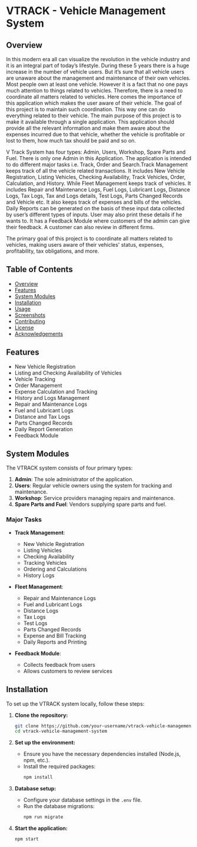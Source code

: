 # VTRACK - Vehicle Management System

## Overview
In this modern era all can visualize the revolution in the vehicle industry and it is an integral part of today’s lifestyle. 
During these 5 years there is a huge increase in the number of vehicle users. But it’s sure that all vehicle users are unaware about the management and maintenance of their own vehicles. 
Most people own at least one vehicle. However it is a fact that no one pays much attention to things related to vehicles. 
Therefore, there is a need to coordinate all matters related to vehicles. Here comes the importance of this application which makes the user aware of their vehicle. 
The goal of this project is to maintain such coordination. This way one can do everything related to their vehicle. The main purpose of this project is to make it available through a single application. 
This application should provide all the relevant information and make them aware about the expenses incurred due to that vehicle, whether the vehicle is profitable or lost to them, 
how much tax should be paid and so on.

V Track System has four types: Admin, Users, Workshop, Spare Parts and Fuel. There is only one Admin in this Application. 
The application is intended to do different major tasks i.e. Track, Order and Search.Track Management keeps track of all the vehicle related transactions.
It includes New Vehicle Registration, Listing Vehicles, Checking Availability, Track Vehicles, Order, Calculation, and History.
While Fleet Management keeps track of vehicles. It includes Repair and Maintenance Logs, Fuel Logs, Lubricant Logs, Distance Logs, Tax Logs, Tax and Logs details, Test Logs, Parts Changed Records and Vehicle etc. 
It also keeps track of expenses and bills of the vehicles. Daily Reports can be generated on the basis of these input data collected by user’s different types of inputs. 
User may also print these details if he wants to. It has a Feedback Module where customers of the admin can give their feedback. A customer can also review in different firms.

The primary goal of this project is to coordinate all matters related to vehicles, making users aware of their vehicles' status, expenses, profitability, tax obligations, and more.

## Table of Contents
- [Overview](#overview)
- [Features](#features)
- [System Modules](#system-modules)
- [Installation](#installation)
- [Usage](#usage)
- [Screenshots](#screenshots)
- [Contributing](#contributing)
- [License](#license)
- [Acknowledgements](#acknowledgements)

## Features
- New Vehicle Registration
- Listing and Checking Availability of Vehicles
- Vehicle Tracking
- Order Management
- Expense Calculation and Tracking
- History and Logs Management
- Repair and Maintenance Logs
- Fuel and Lubricant Logs
- Distance and Tax Logs
- Parts Changed Records
- Daily Report Generation
- Feedback Module

## System Modules
The VTRACK system consists of four primary types:
1. **Admin**: The sole administrator of the application.
2. **Users**: Regular vehicle owners using the system for tracking and maintenance.
3. **Workshop**: Service providers managing repairs and maintenance.
4. **Spare Parts and Fuel**: Vendors supplying spare parts and fuel.

### Major Tasks
- **Track Management**: 
  - New Vehicle Registration
  - Listing Vehicles
  - Checking Availability
  - Tracking Vehicles
  - Ordering and Calculations
  - History Logs

- **Fleet Management**: 
  - Repair and Maintenance Logs
  - Fuel and Lubricant Logs
  - Distance Logs
  - Tax Logs
  - Test Logs
  - Parts Changed Records
  - Expense and Bill Tracking
  - Daily Reports and Printing

- **Feedback Module**: 
  - Collects feedback from users
  - Allows customers to review services

## Installation
To set up the VTRACK system locally, follow these steps:

1. **Clone the repository:**
    ```bash
    git clone https://github.com/your-username/vtrack-vehicle-management-system.git
    cd vtrack-vehicle-management-system
    ```

2. **Set up the environment:**
   - Ensure you have the necessary dependencies installed (Node.js, npm, etc.).
   - Install the required packages:
     ```bash
     npm install
     ```

3. **Database setup:**
   - Configure your database settings in the `.env` file.
   - Run the database migrations:
     ```bash
     npm run migrate
     ```

4. **Start the application:**
   ```bash
   npm start
